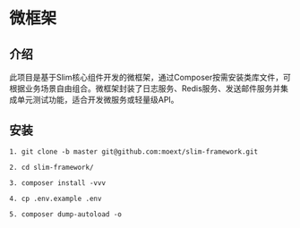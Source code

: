 # 微框架
## 介绍
此项目是基于Slim核心组件开发的微框架，通过Composer按需安装类库文件，可根据业务场景自由组合。微框架封装了日志服务、Redis服务、发送邮件服务并集成单元测试功能，适合开发微服务或轻量级API。

## 安装
```
1. git clone -b master git@github.com:moext/slim-framework.git
```
```
2. cd slim-framework/
```
```
3. composer install -vvv
```
```
4. cp .env.example .env
```
```
5. composer dump-autoload -o
```